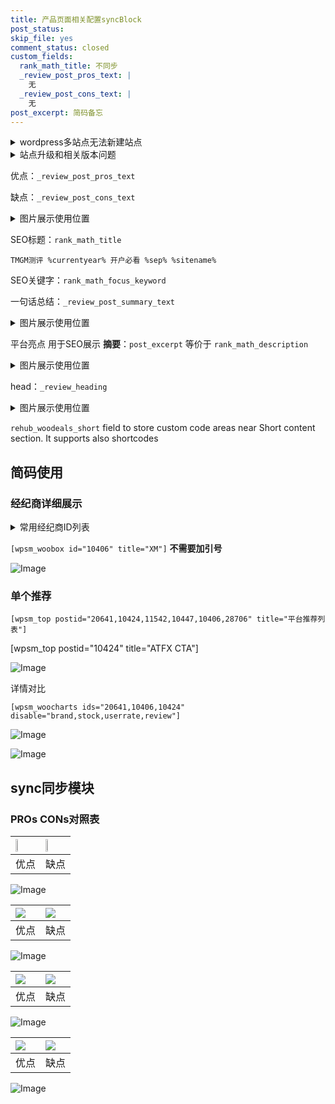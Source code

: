```yaml
---
title: 产品页面相关配置syncBlock
post_status: 
skip_file: yes
comment_status: closed
custom_fields:
  rank_math_title: 不同步
  _review_post_pros_text: |
    无
  _review_post_cons_text: |
    无
post_excerpt: 简码备忘
---
```

<details><summary>wordpress多站点无法新建站点</summary>

<li>和报错需要清理cookies一样的原因</li>
<li>wp-config.php里面<code>define( 'SUBDOMAIN_INSTALL', false );//子域名安装</code></li>
<li>新建子站点是用<code>define( 'SUBDOMAIN_INSTALL', true);//子域名安装</code> 完成以后，改成<code>false</code></li>
</details>

<details><summary>站点升级和相关版本问题</summary>

<p>wordpress：5.9.9
woocommerce：7.5.1
出现问题的地方：主题选项里面>><strong>Product layout >>compact style</strong></p>
<p>如何出现没有用过的字段 导致无法保存。先导出配置 然后进行修改，后面再次恢复即可。</p>
<p>出现部分字段无法显示时，需要返回默认布局后，对产品进行保存就好了。</p>
<p></p>
</details>

优点：`_review_post_pros_text`

缺点：`_review_post_cons_text`

<details><summary>图片展示使用位置</summary>

<img src="https://prod-files-secure.s3.us-west-2.amazonaws.com/39ed1227-6d7d-4570-be36-9ccd4a2c4241/f51d3d83-55d4-4bdf-9604-f37ec77ab556/Untitled.png?X-Amz-Algorithm=AWS4-HMAC-SHA256&X-Amz-Content-Sha256=UNSIGNED-PAYLOAD&X-Amz-Credential=ASIAZI2LB466WUD2MI2W%2F20250402%2Fus-west-2%2Fs3%2Faws4_request&X-Amz-Date=20250402T045519Z&X-Amz-Expires=3600&X-Amz-Security-Token=IQoJb3JpZ2luX2VjEGQaCXVzLXdlc3QtMiJGMEQCIADkdanfFhqB4%2FFsxS48goe%2B1qvbr%2FN%2BGKX5qwchs0zIAiBRunONZA0jh4ByhSUTg5Fz4YBnY8%2FZ656irddAerxNKSqIBAjN%2F%2F%2F%2F%2F%2F%2F%2F%2F%2F8BEAAaDDYzNzQyMzE4MzgwNSIMoWllzPWn7HgI%2FAwfKtwDs0mhVTmWE72qDtrnfhOzYApU62wUPmMuXA5WOgsxb5sCNSufnrsowqeXC7hHjSd4Igsy2g6zLMC6%2BJXy7sQneUdYknJeiP%2Fr6w2iZjIZaK7KnWhbHheiI9g5HXA7CnHp5xRNm%2FaW5g40DWEOMvxetBi56goa7xwZxA48LGra%2BcFkylc5NStuz9eCeu7r8R23eUjk1lJ17X%2F62JqF%2FF6E7uoRzYAGrgS%2FblqbYOslqsdnsaN3yKaSl9qqRiG1zYPDYZbbZtwt2QSEF7N6c2r%2Bj1ouLPYMPNYU%2Bxm4xsOsDvrcoS%2Be4BLThyZmqP%2B4HNmWUuPlsBZuwMq5a5kZ2%2F3Xsv17i%2BllDH3jqWawkC%2BZ4W9F8%2Bc5XNePaXaQuE3Wtqs8%2FfYjSTxyrYYtrbYBTdOIB6s9f9oIM3%2BgSGhhBKJkHvPPHf4pwCjTnw0vEgzT6eibVQqDVjUN9DnqeJo9Ztf%2BOzCaNWVjTz1oXmjqpVBSF%2BoFy8d50qp%2FLBJmz2Zj0Ewa3Wf8TtDY1YqVCPij12nCtitRilPPQCy9gkQ2NXVYOsNB8ivca4mwVvJt8n35RuFTFO%2FulZMYHBUZgMHEIzKwqlQwzFLod0Rg%2FGie4w364rmckUgKMRcFeMSaDXcwmu6yvwY6pgFXMJiV%2F6dbvQtbdgSE7XYWu8Oj3ocZufljqOz%2B1ZMPbiUUnEMT7GCZGP12EZ5IU8aJcMud0%2BT9SnJOszV%2BMmM6AyNSguICKUI5ou1U7uucHbgD5N0HSXTjzCe82ImSw1eRL9ZKhXr0kKTCdm%2BJku7y2R3pMHRq30umzmFxBAPDftuQZCUHoS9z3vVWOMf7iMx%2FDmQTMlgLPWZ9Wv%2FvjBjRm4aWbyvf&X-Amz-Signature=cbe60a2a4aef9ad3b99688f692e53b77e8be91b0e68d24d65b8888085907b961&X-Amz-SignedHeaders=host&x-id=GetObject" alt="Image">
</details>

SEO标题：`rank_math_title`

`TMGM测评 %currentyear% 开户必看 %sep% %sitename%`

SEO关键字：`rank_math_focus_keyword`

一句话总结：`_review_post_summary_text`

<details><summary>图片展示使用位置</summary>

<img src="https://prod-files-secure.s3.us-west-2.amazonaws.com/39ed1227-6d7d-4570-be36-9ccd4a2c4241/4b96a922-296c-4f4e-8630-d1c870cbce01/Untitled.png?X-Amz-Algorithm=AWS4-HMAC-SHA256&X-Amz-Content-Sha256=UNSIGNED-PAYLOAD&X-Amz-Credential=ASIAZI2LB466YGHVGSM2%2F20250402%2Fus-west-2%2Fs3%2Faws4_request&X-Amz-Date=20250402T045520Z&X-Amz-Expires=3600&X-Amz-Security-Token=IQoJb3JpZ2luX2VjEGQaCXVzLXdlc3QtMiJHMEUCIGTKSVFhKBa%2BKlQzdiG0S8I%2B4YmLq8lSRmkVK9B1hIuDAiEA6E%2FCnx861UH6YvIoB%2F8wOjvF%2FHielSGGwcVKugX9gC4qiAQIzf%2F%2F%2F%2F%2F%2F%2F%2F%2F%2FARAAGgw2Mzc0MjMxODM4MDUiDP6ydGrwFrWCAL%2BdAircA2wBYsIeZxLDM86KRMki3ZMRMbRsYbZoFnCqK2GGdlzYeBSO%2BB%2FG9l2BDqPitEDCdyehnzI8dMMZEQ8NZSZOJjJdiHQyiT0IiYtbwMLxMkVg6X0mf4JfoIuujRguV31xNofS6KRBgVlsZXMRSY6ZLj2mwwnQASoTfrq%2FplnUltyXxBQZShrKt8qTx6KhK7jfumSXNGksbIz2IdRW7pkh%2BsxxZwawXuxTKwY4RARoUNtYutfEblK50Nz%2F0KF32%2BvkEAsP2zsXcX5xLBU%2FPM54hS1XsK8VYkgT117MtyNUgqLuOAB%2FswmCxgZ%2BxvnSpGRUU5UaBkMWtv1ELRo0Ov33OwlVAjGbExZC4%2BR3WVsuG%2BbosBJACQiiecPomMJ1nyIXoy82sKehgAFHCSYyH8g8rfZbuFYgaOPA%2FIk3iiqgrMdcIugD1Ei0qbQ1O6kCfCHLSf3FjdoWVh6NJRetVzyyC%2FAUsEStStf4b3a7dv7fkwOghephxB6bu1qVug81x9j5qbtWW5VuEu8OUaVv9PzIYleYS0pV90VY3OTKbaV1PMBPD65O%2Byc5npN%2FlOEcigYl%2BJPY9bXOu9%2BcF4E7wbXswyfIFgyytpz16suUp%2BqBJ%2BEuGbHSWBotviFf2IYTMKLusr8GOqUBXKBZyorbeQp7ZRiLd4Jpj1mwH4E4pWdNXnEaB0MzvhpJhyxmgGgv75%2FHKbvloHZ1W5J25Q9S6XvBlLOk4RyNNEs5QmE%2BVD8BXH2wRHxXKo6FPqsAxcVVmg%2BNjOqOoWKHGdYdcswStOu4pFoWyLAmeG%2FHZ3M1kFdQUWPGyUbtm9HO2qqbzOYnck7xJmiIvM%2B3l5SBJ8Zn48E2tQ9IvPOAlLOZjz6W&X-Amz-Signature=4cc2e263d4a82564bbf11ef2a4f426d4a2a585356303812cbf57c171ea5d61cd&X-Amz-SignedHeaders=host&x-id=GetObject" alt="Image">
</details>

平台亮点 用于SEO展示 **摘要**：`post_excerpt`  等价于 `rank_math_description`

<details><summary>图片展示使用位置</summary>

<img src="https://prod-files-secure.s3.us-west-2.amazonaws.com/39ed1227-6d7d-4570-be36-9ccd4a2c4241/1ee11f63-b60a-4dfe-a7a7-d58ff23b5d88/Untitled.png?X-Amz-Algorithm=AWS4-HMAC-SHA256&X-Amz-Content-Sha256=UNSIGNED-PAYLOAD&X-Amz-Credential=ASIAZI2LB466U7BYKKDG%2F20250402%2Fus-west-2%2Fs3%2Faws4_request&X-Amz-Date=20250402T045521Z&X-Amz-Expires=3600&X-Amz-Security-Token=IQoJb3JpZ2luX2VjEGQaCXVzLXdlc3QtMiJHMEUCIQDAseV7Xudoh4xdaVR27bn6y2KEtcZ6EiSzRxfgnshrBQIgUEJnGhu3VJokgW4KvTUMmGOTw3xSeV4%2B8jqM02RE5BIqiAQIzf%2F%2F%2F%2F%2F%2F%2F%2F%2F%2FARAAGgw2Mzc0MjMxODM4MDUiDCkosUzadjq1pJ5RvCrcAwlWDsoKTQ9HsKY%2FWCyqEfCLXyfwll4kz39IiZN4ru8GbYZxcSji5X7iq4S0p0NNJH%2FrAHaE0p6DB4UctbSy3wJSDvkxlH9wjBmpIfDNhndgjedhYmYHfyheqZ7XwlTZKltT3xyiaVBLpIfT%2B1V0b%2FqmDO7dYbqpSBktLXkBzwQtMFdhZ3lmPEQceykFNXP4Qky6GB3Zwxv61GjlNF1WVYLymkHtjg%2B1c8%2B1k4WY1ir7VsTlDdIlWEHMroBJ1DNS%2FGboVv1Islj0K20F2eJIE5lAGEWWK9bi0uUbaF60YhLWDBpKslsNIYYYAG8a9mhQAb7Kqb5DCf6veMvI%2FldEJgBQ8vVYEDcNwpJ1vH5zngMiAADKH1TAmR8OfUsR%2BXQUdp1Irk%2FouqeeZqhDLfG3IB6R0fU2sdklz9nZv99nmZvy5utP720G2SmihTQnri3Eo1acwhQgeYEE%2BATeybHpIxcKzUwmifArBmMRKUAghQW1TyFBSBkp5pizJHMpBE%2Bro59tYbtWyNP8M4G%2Bbv6Y%2FTF6QZGTsxhJNpA8AylKfgBgURuVT6JdtGaQWUGXNgro4EUOsEoO9Quck4mkgCrnLigDvgHIt6SWbWkzk%2BxyCM%2FES%2F%2FX9sd9hoGmsQxpMInvsr8GOqUBic8O4H08IKmWEagj7Ue1VgimKskOazQIiM2QJrkSohGvnIpL7Zb%2BTPADLS9785FSn3s5YzUNnLqN0TytoBob2L4yhkELWph0bpJq%2B782yzuJyHOWyhq0o8FP9hC30EPSxwJj6SsN%2BJbtp%2FvVEcLno0BOIK7X3obPvHZ4xSiQm82YKkIyq2c%2Bz92RVVCWRyvNt6wv%2B%2F6SFVKPtRRIZ81V%2BoMYcIXD&X-Amz-Signature=303e8066d03ee80b8f2efac3a97b0d8ff3fa2ac73e594344183d380ba83ee360&X-Amz-SignedHeaders=host&x-id=GetObject" alt="Image">
<img src="https://prod-files-secure.s3.us-west-2.amazonaws.com/39ed1227-6d7d-4570-be36-9ccd4a2c4241/ad4118b5-78d8-4fbe-801e-3b29b5d99c01/Untitled.png?X-Amz-Algorithm=AWS4-HMAC-SHA256&X-Amz-Content-Sha256=UNSIGNED-PAYLOAD&X-Amz-Credential=ASIAZI2LB466U7BYKKDG%2F20250402%2Fus-west-2%2Fs3%2Faws4_request&X-Amz-Date=20250402T045521Z&X-Amz-Expires=3600&X-Amz-Security-Token=IQoJb3JpZ2luX2VjEGQaCXVzLXdlc3QtMiJHMEUCIQDAseV7Xudoh4xdaVR27bn6y2KEtcZ6EiSzRxfgnshrBQIgUEJnGhu3VJokgW4KvTUMmGOTw3xSeV4%2B8jqM02RE5BIqiAQIzf%2F%2F%2F%2F%2F%2F%2F%2F%2F%2FARAAGgw2Mzc0MjMxODM4MDUiDCkosUzadjq1pJ5RvCrcAwlWDsoKTQ9HsKY%2FWCyqEfCLXyfwll4kz39IiZN4ru8GbYZxcSji5X7iq4S0p0NNJH%2FrAHaE0p6DB4UctbSy3wJSDvkxlH9wjBmpIfDNhndgjedhYmYHfyheqZ7XwlTZKltT3xyiaVBLpIfT%2B1V0b%2FqmDO7dYbqpSBktLXkBzwQtMFdhZ3lmPEQceykFNXP4Qky6GB3Zwxv61GjlNF1WVYLymkHtjg%2B1c8%2B1k4WY1ir7VsTlDdIlWEHMroBJ1DNS%2FGboVv1Islj0K20F2eJIE5lAGEWWK9bi0uUbaF60YhLWDBpKslsNIYYYAG8a9mhQAb7Kqb5DCf6veMvI%2FldEJgBQ8vVYEDcNwpJ1vH5zngMiAADKH1TAmR8OfUsR%2BXQUdp1Irk%2FouqeeZqhDLfG3IB6R0fU2sdklz9nZv99nmZvy5utP720G2SmihTQnri3Eo1acwhQgeYEE%2BATeybHpIxcKzUwmifArBmMRKUAghQW1TyFBSBkp5pizJHMpBE%2Bro59tYbtWyNP8M4G%2Bbv6Y%2FTF6QZGTsxhJNpA8AylKfgBgURuVT6JdtGaQWUGXNgro4EUOsEoO9Quck4mkgCrnLigDvgHIt6SWbWkzk%2BxyCM%2FES%2F%2FX9sd9hoGmsQxpMInvsr8GOqUBic8O4H08IKmWEagj7Ue1VgimKskOazQIiM2QJrkSohGvnIpL7Zb%2BTPADLS9785FSn3s5YzUNnLqN0TytoBob2L4yhkELWph0bpJq%2B782yzuJyHOWyhq0o8FP9hC30EPSxwJj6SsN%2BJbtp%2FvVEcLno0BOIK7X3obPvHZ4xSiQm82YKkIyq2c%2Bz92RVVCWRyvNt6wv%2B%2F6SFVKPtRRIZ81V%2BoMYcIXD&X-Amz-Signature=343093b9f4d2c8a9e60e71d975915d2982868a6d97f349aca20eb0b88936b96d&X-Amz-SignedHeaders=host&x-id=GetObject" alt="Image">
<img src="https://prod-files-secure.s3.us-west-2.amazonaws.com/39ed1227-6d7d-4570-be36-9ccd4a2c4241/a38cf7c9-a79c-4b64-9e94-13589fe0758b/Untitled.png?X-Amz-Algorithm=AWS4-HMAC-SHA256&X-Amz-Content-Sha256=UNSIGNED-PAYLOAD&X-Amz-Credential=ASIAZI2LB466U7BYKKDG%2F20250402%2Fus-west-2%2Fs3%2Faws4_request&X-Amz-Date=20250402T045521Z&X-Amz-Expires=3600&X-Amz-Security-Token=IQoJb3JpZ2luX2VjEGQaCXVzLXdlc3QtMiJHMEUCIQDAseV7Xudoh4xdaVR27bn6y2KEtcZ6EiSzRxfgnshrBQIgUEJnGhu3VJokgW4KvTUMmGOTw3xSeV4%2B8jqM02RE5BIqiAQIzf%2F%2F%2F%2F%2F%2F%2F%2F%2F%2FARAAGgw2Mzc0MjMxODM4MDUiDCkosUzadjq1pJ5RvCrcAwlWDsoKTQ9HsKY%2FWCyqEfCLXyfwll4kz39IiZN4ru8GbYZxcSji5X7iq4S0p0NNJH%2FrAHaE0p6DB4UctbSy3wJSDvkxlH9wjBmpIfDNhndgjedhYmYHfyheqZ7XwlTZKltT3xyiaVBLpIfT%2B1V0b%2FqmDO7dYbqpSBktLXkBzwQtMFdhZ3lmPEQceykFNXP4Qky6GB3Zwxv61GjlNF1WVYLymkHtjg%2B1c8%2B1k4WY1ir7VsTlDdIlWEHMroBJ1DNS%2FGboVv1Islj0K20F2eJIE5lAGEWWK9bi0uUbaF60YhLWDBpKslsNIYYYAG8a9mhQAb7Kqb5DCf6veMvI%2FldEJgBQ8vVYEDcNwpJ1vH5zngMiAADKH1TAmR8OfUsR%2BXQUdp1Irk%2FouqeeZqhDLfG3IB6R0fU2sdklz9nZv99nmZvy5utP720G2SmihTQnri3Eo1acwhQgeYEE%2BATeybHpIxcKzUwmifArBmMRKUAghQW1TyFBSBkp5pizJHMpBE%2Bro59tYbtWyNP8M4G%2Bbv6Y%2FTF6QZGTsxhJNpA8AylKfgBgURuVT6JdtGaQWUGXNgro4EUOsEoO9Quck4mkgCrnLigDvgHIt6SWbWkzk%2BxyCM%2FES%2F%2FX9sd9hoGmsQxpMInvsr8GOqUBic8O4H08IKmWEagj7Ue1VgimKskOazQIiM2QJrkSohGvnIpL7Zb%2BTPADLS9785FSn3s5YzUNnLqN0TytoBob2L4yhkELWph0bpJq%2B782yzuJyHOWyhq0o8FP9hC30EPSxwJj6SsN%2BJbtp%2FvVEcLno0BOIK7X3obPvHZ4xSiQm82YKkIyq2c%2Bz92RVVCWRyvNt6wv%2B%2F6SFVKPtRRIZ81V%2BoMYcIXD&X-Amz-Signature=ffbebe28457a56adc5f9161b7f166331ef8614a98c75a3a9d2302295c15d3dbd&X-Amz-SignedHeaders=host&x-id=GetObject" alt="Image">
<img src="https://prod-files-secure.s3.us-west-2.amazonaws.com/39ed1227-6d7d-4570-be36-9ccd4a2c4241/7da6fc1e-d2ac-42ae-8c75-cb5749aa18f6/Untitled.png?X-Amz-Algorithm=AWS4-HMAC-SHA256&X-Amz-Content-Sha256=UNSIGNED-PAYLOAD&X-Amz-Credential=ASIAZI2LB466U7BYKKDG%2F20250402%2Fus-west-2%2Fs3%2Faws4_request&X-Amz-Date=20250402T045521Z&X-Amz-Expires=3600&X-Amz-Security-Token=IQoJb3JpZ2luX2VjEGQaCXVzLXdlc3QtMiJHMEUCIQDAseV7Xudoh4xdaVR27bn6y2KEtcZ6EiSzRxfgnshrBQIgUEJnGhu3VJokgW4KvTUMmGOTw3xSeV4%2B8jqM02RE5BIqiAQIzf%2F%2F%2F%2F%2F%2F%2F%2F%2F%2FARAAGgw2Mzc0MjMxODM4MDUiDCkosUzadjq1pJ5RvCrcAwlWDsoKTQ9HsKY%2FWCyqEfCLXyfwll4kz39IiZN4ru8GbYZxcSji5X7iq4S0p0NNJH%2FrAHaE0p6DB4UctbSy3wJSDvkxlH9wjBmpIfDNhndgjedhYmYHfyheqZ7XwlTZKltT3xyiaVBLpIfT%2B1V0b%2FqmDO7dYbqpSBktLXkBzwQtMFdhZ3lmPEQceykFNXP4Qky6GB3Zwxv61GjlNF1WVYLymkHtjg%2B1c8%2B1k4WY1ir7VsTlDdIlWEHMroBJ1DNS%2FGboVv1Islj0K20F2eJIE5lAGEWWK9bi0uUbaF60YhLWDBpKslsNIYYYAG8a9mhQAb7Kqb5DCf6veMvI%2FldEJgBQ8vVYEDcNwpJ1vH5zngMiAADKH1TAmR8OfUsR%2BXQUdp1Irk%2FouqeeZqhDLfG3IB6R0fU2sdklz9nZv99nmZvy5utP720G2SmihTQnri3Eo1acwhQgeYEE%2BATeybHpIxcKzUwmifArBmMRKUAghQW1TyFBSBkp5pizJHMpBE%2Bro59tYbtWyNP8M4G%2Bbv6Y%2FTF6QZGTsxhJNpA8AylKfgBgURuVT6JdtGaQWUGXNgro4EUOsEoO9Quck4mkgCrnLigDvgHIt6SWbWkzk%2BxyCM%2FES%2F%2FX9sd9hoGmsQxpMInvsr8GOqUBic8O4H08IKmWEagj7Ue1VgimKskOazQIiM2QJrkSohGvnIpL7Zb%2BTPADLS9785FSn3s5YzUNnLqN0TytoBob2L4yhkELWph0bpJq%2B782yzuJyHOWyhq0o8FP9hC30EPSxwJj6SsN%2BJbtp%2FvVEcLno0BOIK7X3obPvHZ4xSiQm82YKkIyq2c%2Bz92RVVCWRyvNt6wv%2B%2F6SFVKPtRRIZ81V%2BoMYcIXD&X-Amz-Signature=b541a74cad03b31198e4777a08afb372adc22f01915f03521f8f146e89ab745e&X-Amz-SignedHeaders=host&x-id=GetObject" alt="Image">
<img src="https://prod-files-secure.s3.us-west-2.amazonaws.com/39ed1227-6d7d-4570-be36-9ccd4a2c4241/7e97f40a-eaee-47f5-b2f9-475f96808fa7/Untitled.png?X-Amz-Algorithm=AWS4-HMAC-SHA256&X-Amz-Content-Sha256=UNSIGNED-PAYLOAD&X-Amz-Credential=ASIAZI2LB466U7BYKKDG%2F20250402%2Fus-west-2%2Fs3%2Faws4_request&X-Amz-Date=20250402T045521Z&X-Amz-Expires=3600&X-Amz-Security-Token=IQoJb3JpZ2luX2VjEGQaCXVzLXdlc3QtMiJHMEUCIQDAseV7Xudoh4xdaVR27bn6y2KEtcZ6EiSzRxfgnshrBQIgUEJnGhu3VJokgW4KvTUMmGOTw3xSeV4%2B8jqM02RE5BIqiAQIzf%2F%2F%2F%2F%2F%2F%2F%2F%2F%2FARAAGgw2Mzc0MjMxODM4MDUiDCkosUzadjq1pJ5RvCrcAwlWDsoKTQ9HsKY%2FWCyqEfCLXyfwll4kz39IiZN4ru8GbYZxcSji5X7iq4S0p0NNJH%2FrAHaE0p6DB4UctbSy3wJSDvkxlH9wjBmpIfDNhndgjedhYmYHfyheqZ7XwlTZKltT3xyiaVBLpIfT%2B1V0b%2FqmDO7dYbqpSBktLXkBzwQtMFdhZ3lmPEQceykFNXP4Qky6GB3Zwxv61GjlNF1WVYLymkHtjg%2B1c8%2B1k4WY1ir7VsTlDdIlWEHMroBJ1DNS%2FGboVv1Islj0K20F2eJIE5lAGEWWK9bi0uUbaF60YhLWDBpKslsNIYYYAG8a9mhQAb7Kqb5DCf6veMvI%2FldEJgBQ8vVYEDcNwpJ1vH5zngMiAADKH1TAmR8OfUsR%2BXQUdp1Irk%2FouqeeZqhDLfG3IB6R0fU2sdklz9nZv99nmZvy5utP720G2SmihTQnri3Eo1acwhQgeYEE%2BATeybHpIxcKzUwmifArBmMRKUAghQW1TyFBSBkp5pizJHMpBE%2Bro59tYbtWyNP8M4G%2Bbv6Y%2FTF6QZGTsxhJNpA8AylKfgBgURuVT6JdtGaQWUGXNgro4EUOsEoO9Quck4mkgCrnLigDvgHIt6SWbWkzk%2BxyCM%2FES%2F%2FX9sd9hoGmsQxpMInvsr8GOqUBic8O4H08IKmWEagj7Ue1VgimKskOazQIiM2QJrkSohGvnIpL7Zb%2BTPADLS9785FSn3s5YzUNnLqN0TytoBob2L4yhkELWph0bpJq%2B782yzuJyHOWyhq0o8FP9hC30EPSxwJj6SsN%2BJbtp%2FvVEcLno0BOIK7X3obPvHZ4xSiQm82YKkIyq2c%2Bz92RVVCWRyvNt6wv%2B%2F6SFVKPtRRIZ81V%2BoMYcIXD&X-Amz-Signature=bfff509fea0793d49872ca2e89e736c0e6bdef1a4dbf0e2a71b35400c7ee6859&X-Amz-SignedHeaders=host&x-id=GetObject" alt="Image">
</details>

head：`_review_heading`

<details><summary>图片展示使用位置</summary>

<img src="https://prod-files-secure.s3.us-west-2.amazonaws.com/39ed1227-6d7d-4570-be36-9ccd4a2c4241/3a4650ad-9887-415c-889a-edd51fa54f27/Untitled.png?X-Amz-Algorithm=AWS4-HMAC-SHA256&X-Amz-Content-Sha256=UNSIGNED-PAYLOAD&X-Amz-Credential=ASIAZI2LB466432S4ZHA%2F20250402%2Fus-west-2%2Fs3%2Faws4_request&X-Amz-Date=20250402T045521Z&X-Amz-Expires=3600&X-Amz-Security-Token=IQoJb3JpZ2luX2VjEGQaCXVzLXdlc3QtMiJIMEYCIQDsXpuAL8anUjgaARkW%2FtBdnVNhHlpH6N7%2F9dzZCkwOOwIhAJDZTZcLeLyKtdUZkWqEiQB%2Bd8pNBWD%2Fv98Wqj4Q5B1kKogECM3%2F%2F%2F%2F%2F%2F%2F%2F%2F%2FwEQABoMNjM3NDIzMTgzODA1Igz2u7R1USVCOWT1NP0q3ANFHevswHUle8nHOcFum90a2i8kXlQGbm%2BPJaCwSBJ2BvfHuP8cVd8kXH%2BnLbGiERZfjPp3LYCoQu%2F0OYhqgzmynB%2Fwzvgdzsl85ULqZnsQZeOTuzkfpx9esV%2BR6cgPhdUxpJarJgI5VeONpCZI5F4%2F4cEIoswzM3sApsRUwNh2NiBNgLrmeYTl259N7CuMW54JAyqEnylsDO%2FTRd0GYkQu%2B42r2niFsJ88uYmvwj9IcPLw8YtzOD%2FcDkgSMxOThp9qO%2FCaDe5enfTV%2FIwK0CLEsTsl9dZKegqXX0WzdWydaV%2Bsy26KuWKMvKi944%2FL1Yp1KuOGStJtcEJKAC86rTdARWJ1krAjnac3cTmU8xva7yqwSblA1yvSu0%2BjJGK8a%2BP8Ji7QgODKKdrjbpSOk0Vrt7EP54Z8fU%2FQTmTHWo6c4ZpkQkyAcObc4q6pvBtEa7eXDWjfPnEDZ%2B2%2B07WKiwjYY%2FHEN%2FTRzm10xM7jPFqc7WAuSiOXZkXbSNs3rNSTrXf7bxF2bKz0c%2FrT1XTmFUefeME33WIXXDPYzNjnSaHDFhI4VXvtbDS2pzbYNFsTM7WIhy4SJ905zi4jJ6vMeIOECiaBW9zttUsOreGhMYyCGxzG7hKLefqYdwIdkjCa77K%2FBjqkARMzx6id80fEj9QfBlUeW3XlkNkeVWLdQJ%2B7BE3T14X2u6TqqI5vxgySckFfwL2VLFvoYt4OG2kIHQfHo8D86PePnuSK%2FqfY06QzuFURRdVXxccjD0D6j0AdtWBJedPq6D8CVOZ%2BdzselGARZoRCrdzXqHVmhEDuaJz3OzDnOu9WNdPvcVLQfnQo0bj2DI9daMl748ytVqBFjg7UF5Y8rfJhjfUg&X-Amz-Signature=7dd52323f8ef65b8ad2115c28ed9e8cb61a7d1cf3ea8afd1eb0a32aa25c7ff41&X-Amz-SignedHeaders=host&x-id=GetObject" alt="Image">
</details>

`rehub_woodeals_short`	field to store custom code areas near Short content section. It supports also shortcodes



## 简码使用

### 经纪商详细展示

<details><summary>常用经纪商ID列表</summary>

<pre><code class="php">嘉盛 ===> 20641  [wpsm_woobox id="20641" title="嘉盛"]
易信easymarkets ===> 11542  [wpsm_woobox id="11542" title="易信easymarkets"]
ATFX外汇 ===> 10424  [wpsm_woobox id="10424" title="ATFX"]
XM ===> 10406  [wpsm_woobox id="10406" title="XM"]
TMGM ===> 29622  [wpsm_woobox id="29622" title="TMGM"]
HYCM ===> 10447  [wpsm_woobox id="10447" title="HYCM"]
fpmarkets澳福外汇 ===> 20639  [wpsm_woobox id="20639" title="fpmarkets澳福外汇"]</code></pre>
</details>

`[wpsm_woobox id="10406" title="XM"]` **不需要加引号**

![Image](https://prod-files-secure.s3.us-west-2.amazonaws.com/39ed1227-6d7d-4570-be36-9ccd4a2c4241/4f898f9d-0fa7-4e43-acd3-ac6bc7be575a/Untitled.png?X-Amz-Algorithm=AWS4-HMAC-SHA256&X-Amz-Content-Sha256=UNSIGNED-PAYLOAD&X-Amz-Credential=ASIAZI2LB466SHDGQMOZ%2F20250402%2Fus-west-2%2Fs3%2Faws4_request&X-Amz-Date=20250402T045518Z&X-Amz-Expires=3600&X-Amz-Security-Token=IQoJb3JpZ2luX2VjEGQaCXVzLXdlc3QtMiJHMEUCIQDANJThNcePgZ5JxkcL59t%2B6boBYeu5rpP7JqB3RmfJTwIgDo36DlKGeeR%2FH2dhvH6Eu7lyAqU02zfD9Q0bejRBKh8qiAQIzf%2F%2F%2F%2F%2F%2F%2F%2F%2F%2FARAAGgw2Mzc0MjMxODM4MDUiDOnDAxfSl%2B%2FuIwlrsCrcA4Q85nx%2BN%2F0528TG0zmVhKzCO1GITLIAugW%2F38b9w9IRkQ94AGqBAoDDeNJospI1kO2EJ6hLF%2FRjlbls2ls2tjTntNWidoAJ8lwHncP6VJOW%2BoLTLwEFZqF4aPGYWFUxgZ7Hdtvx2FDxoQ5EaPtWhg0JV5aRdM7R8NapZCbXa9NxKee1W%2FL6G39cDJ5iqGPNy64aV99jIyNdgLnTmDQCEX98UTybboF%2FUpfZ0M0fGwBnsR30mb1rlea8bpX0gVbthQ3NhBWrH3x00yzdWc5P3evvzISRv87bMuR3%2FPABlILsDsElNWS%2Fz8jvYeI0JeUakF99LwFDogwRl8do%2BrVeqa2jlSYjEqDQ7%2Fya%2BZ%2BheFBNX6zyzsPcaxjaYUDTr4%2FLiMEnf4%2BxXhf5RJiBum%2FO4to62q6A%2BCISMsi9jyeQDCavwR6dsWLZ7GUipcyVVoQPQZncauKD9z9EXZTH4ely0Q6s16nm%2FGt86yOkZ9qVRRcK5fTqpgwhT90bxClNOhryvp4BujYleqA4KfXoxiiaKqYy3kOlAmhAgJqmWkw7yi6D3REehJwo5Ihq0UY9TrHgZcfrxJZbNJevzVoN57CkZE%2FQWWDi5d47lkESOMPfiA%2BC4eFjKRPRjkhDaN6AMIjvsr8GOqUBLVRN%2BlCOdOfZ7mVC72u9%2BtSSCliAVJCS3bMp%2Ft7ojE3Pw95JySL%2B9TF9j6peorhTcDFGVrsPfYjwbeZ68KBMKcmySaP7s00gYYHeLxaFr1Zba47lomkR4%2F1qtWS%2BjHdh8CJDfWPMuu2fe%2Fpub0hL47WpiVdw1ZMYa8V4E6p8OeJVh%2BtWqpJ6yj%2BU64sfiG4Sj4uT8kaEltlpyrfD6%2BKf9hlR8PYX&X-Amz-Signature=7071c9db98be481126817d220672f51ee7f779389663f47bacf59d05536a5d58&X-Amz-SignedHeaders=host&x-id=GetObject)

### 单个推荐
`[wpsm_top postid="20641,10424,11542,10447,10406,28706" title="平台推荐列表"]`

[wpsm_top postid="10424" title="ATFX CTA"]

![Image](https://prod-files-secure.s3.us-west-2.amazonaws.com/39ed1227-6d7d-4570-be36-9ccd4a2c4241/5ac620dc-51a8-48b6-b55d-91f47299193c/Untitled.png?X-Amz-Algorithm=AWS4-HMAC-SHA256&X-Amz-Content-Sha256=UNSIGNED-PAYLOAD&X-Amz-Credential=ASIAZI2LB466SHDGQMOZ%2F20250402%2Fus-west-2%2Fs3%2Faws4_request&X-Amz-Date=20250402T045518Z&X-Amz-Expires=3600&X-Amz-Security-Token=IQoJb3JpZ2luX2VjEGQaCXVzLXdlc3QtMiJHMEUCIQDANJThNcePgZ5JxkcL59t%2B6boBYeu5rpP7JqB3RmfJTwIgDo36DlKGeeR%2FH2dhvH6Eu7lyAqU02zfD9Q0bejRBKh8qiAQIzf%2F%2F%2F%2F%2F%2F%2F%2F%2F%2FARAAGgw2Mzc0MjMxODM4MDUiDOnDAxfSl%2B%2FuIwlrsCrcA4Q85nx%2BN%2F0528TG0zmVhKzCO1GITLIAugW%2F38b9w9IRkQ94AGqBAoDDeNJospI1kO2EJ6hLF%2FRjlbls2ls2tjTntNWidoAJ8lwHncP6VJOW%2BoLTLwEFZqF4aPGYWFUxgZ7Hdtvx2FDxoQ5EaPtWhg0JV5aRdM7R8NapZCbXa9NxKee1W%2FL6G39cDJ5iqGPNy64aV99jIyNdgLnTmDQCEX98UTybboF%2FUpfZ0M0fGwBnsR30mb1rlea8bpX0gVbthQ3NhBWrH3x00yzdWc5P3evvzISRv87bMuR3%2FPABlILsDsElNWS%2Fz8jvYeI0JeUakF99LwFDogwRl8do%2BrVeqa2jlSYjEqDQ7%2Fya%2BZ%2BheFBNX6zyzsPcaxjaYUDTr4%2FLiMEnf4%2BxXhf5RJiBum%2FO4to62q6A%2BCISMsi9jyeQDCavwR6dsWLZ7GUipcyVVoQPQZncauKD9z9EXZTH4ely0Q6s16nm%2FGt86yOkZ9qVRRcK5fTqpgwhT90bxClNOhryvp4BujYleqA4KfXoxiiaKqYy3kOlAmhAgJqmWkw7yi6D3REehJwo5Ihq0UY9TrHgZcfrxJZbNJevzVoN57CkZE%2FQWWDi5d47lkESOMPfiA%2BC4eFjKRPRjkhDaN6AMIjvsr8GOqUBLVRN%2BlCOdOfZ7mVC72u9%2BtSSCliAVJCS3bMp%2Ft7ojE3Pw95JySL%2B9TF9j6peorhTcDFGVrsPfYjwbeZ68KBMKcmySaP7s00gYYHeLxaFr1Zba47lomkR4%2F1qtWS%2BjHdh8CJDfWPMuu2fe%2Fpub0hL47WpiVdw1ZMYa8V4E6p8OeJVh%2BtWqpJ6yj%2BU64sfiG4Sj4uT8kaEltlpyrfD6%2BKf9hlR8PYX&X-Amz-Signature=633881ac1cb944db00d01e96898b458bfaa236d29ad25e67fdfbd5607bb3f3cc&X-Amz-SignedHeaders=host&x-id=GetObject)

详情对比

`[wpsm_woocharts ids="20641,10406,10424" disable="brand,stock,userrate,review"]`

![Image](https://prod-files-secure.s3.us-west-2.amazonaws.com/39ed1227-6d7d-4570-be36-9ccd4a2c4241/bf3ba45f-b9f3-4295-8aef-b4a495fd25f4/Untitled.png?X-Amz-Algorithm=AWS4-HMAC-SHA256&X-Amz-Content-Sha256=UNSIGNED-PAYLOAD&X-Amz-Credential=ASIAZI2LB466SHDGQMOZ%2F20250402%2Fus-west-2%2Fs3%2Faws4_request&X-Amz-Date=20250402T045518Z&X-Amz-Expires=3600&X-Amz-Security-Token=IQoJb3JpZ2luX2VjEGQaCXVzLXdlc3QtMiJHMEUCIQDANJThNcePgZ5JxkcL59t%2B6boBYeu5rpP7JqB3RmfJTwIgDo36DlKGeeR%2FH2dhvH6Eu7lyAqU02zfD9Q0bejRBKh8qiAQIzf%2F%2F%2F%2F%2F%2F%2F%2F%2F%2FARAAGgw2Mzc0MjMxODM4MDUiDOnDAxfSl%2B%2FuIwlrsCrcA4Q85nx%2BN%2F0528TG0zmVhKzCO1GITLIAugW%2F38b9w9IRkQ94AGqBAoDDeNJospI1kO2EJ6hLF%2FRjlbls2ls2tjTntNWidoAJ8lwHncP6VJOW%2BoLTLwEFZqF4aPGYWFUxgZ7Hdtvx2FDxoQ5EaPtWhg0JV5aRdM7R8NapZCbXa9NxKee1W%2FL6G39cDJ5iqGPNy64aV99jIyNdgLnTmDQCEX98UTybboF%2FUpfZ0M0fGwBnsR30mb1rlea8bpX0gVbthQ3NhBWrH3x00yzdWc5P3evvzISRv87bMuR3%2FPABlILsDsElNWS%2Fz8jvYeI0JeUakF99LwFDogwRl8do%2BrVeqa2jlSYjEqDQ7%2Fya%2BZ%2BheFBNX6zyzsPcaxjaYUDTr4%2FLiMEnf4%2BxXhf5RJiBum%2FO4to62q6A%2BCISMsi9jyeQDCavwR6dsWLZ7GUipcyVVoQPQZncauKD9z9EXZTH4ely0Q6s16nm%2FGt86yOkZ9qVRRcK5fTqpgwhT90bxClNOhryvp4BujYleqA4KfXoxiiaKqYy3kOlAmhAgJqmWkw7yi6D3REehJwo5Ihq0UY9TrHgZcfrxJZbNJevzVoN57CkZE%2FQWWDi5d47lkESOMPfiA%2BC4eFjKRPRjkhDaN6AMIjvsr8GOqUBLVRN%2BlCOdOfZ7mVC72u9%2BtSSCliAVJCS3bMp%2Ft7ojE3Pw95JySL%2B9TF9j6peorhTcDFGVrsPfYjwbeZ68KBMKcmySaP7s00gYYHeLxaFr1Zba47lomkR4%2F1qtWS%2BjHdh8CJDfWPMuu2fe%2Fpub0hL47WpiVdw1ZMYa8V4E6p8OeJVh%2BtWqpJ6yj%2BU64sfiG4Sj4uT8kaEltlpyrfD6%2BKf9hlR8PYX&X-Amz-Signature=40305cacaceec40f56fb75ab387679eb3195df26b7690fa5b4987abd5795908e&X-Amz-SignedHeaders=host&x-id=GetObject)

![Image](https://prod-files-secure.s3.us-west-2.amazonaws.com/39ed1227-6d7d-4570-be36-9ccd4a2c4241/30bc56ef-f383-4b48-9768-2ebc9e436ec0/Untitled.png?X-Amz-Algorithm=AWS4-HMAC-SHA256&X-Amz-Content-Sha256=UNSIGNED-PAYLOAD&X-Amz-Credential=ASIAZI2LB466SHDGQMOZ%2F20250402%2Fus-west-2%2Fs3%2Faws4_request&X-Amz-Date=20250402T045518Z&X-Amz-Expires=3600&X-Amz-Security-Token=IQoJb3JpZ2luX2VjEGQaCXVzLXdlc3QtMiJHMEUCIQDANJThNcePgZ5JxkcL59t%2B6boBYeu5rpP7JqB3RmfJTwIgDo36DlKGeeR%2FH2dhvH6Eu7lyAqU02zfD9Q0bejRBKh8qiAQIzf%2F%2F%2F%2F%2F%2F%2F%2F%2F%2FARAAGgw2Mzc0MjMxODM4MDUiDOnDAxfSl%2B%2FuIwlrsCrcA4Q85nx%2BN%2F0528TG0zmVhKzCO1GITLIAugW%2F38b9w9IRkQ94AGqBAoDDeNJospI1kO2EJ6hLF%2FRjlbls2ls2tjTntNWidoAJ8lwHncP6VJOW%2BoLTLwEFZqF4aPGYWFUxgZ7Hdtvx2FDxoQ5EaPtWhg0JV5aRdM7R8NapZCbXa9NxKee1W%2FL6G39cDJ5iqGPNy64aV99jIyNdgLnTmDQCEX98UTybboF%2FUpfZ0M0fGwBnsR30mb1rlea8bpX0gVbthQ3NhBWrH3x00yzdWc5P3evvzISRv87bMuR3%2FPABlILsDsElNWS%2Fz8jvYeI0JeUakF99LwFDogwRl8do%2BrVeqa2jlSYjEqDQ7%2Fya%2BZ%2BheFBNX6zyzsPcaxjaYUDTr4%2FLiMEnf4%2BxXhf5RJiBum%2FO4to62q6A%2BCISMsi9jyeQDCavwR6dsWLZ7GUipcyVVoQPQZncauKD9z9EXZTH4ely0Q6s16nm%2FGt86yOkZ9qVRRcK5fTqpgwhT90bxClNOhryvp4BujYleqA4KfXoxiiaKqYy3kOlAmhAgJqmWkw7yi6D3REehJwo5Ihq0UY9TrHgZcfrxJZbNJevzVoN57CkZE%2FQWWDi5d47lkESOMPfiA%2BC4eFjKRPRjkhDaN6AMIjvsr8GOqUBLVRN%2BlCOdOfZ7mVC72u9%2BtSSCliAVJCS3bMp%2Ft7ojE3Pw95JySL%2B9TF9j6peorhTcDFGVrsPfYjwbeZ68KBMKcmySaP7s00gYYHeLxaFr1Zba47lomkR4%2F1qtWS%2BjHdh8CJDfWPMuu2fe%2Fpub0hL47WpiVdw1ZMYa8V4E6p8OeJVh%2BtWqpJ6yj%2BU64sfiG4Sj4uT8kaEltlpyrfD6%2BKf9hlR8PYX&X-Amz-Signature=abf48ed0ab4f515ecda04a103e2d6036fea3867cabbcf187dd9cb593fd0c3dcb&X-Amz-SignedHeaders=host&x-id=GetObject)

## sync同步模块

### PROs CONs对照表

| <img src="https://cdn.ifttt.fun/gh/jarlin8/OSS@main/icons/customize/pros.svg" height="auto" width="37.3%"> | <img src="https://cdn.ifttt.fun/gh/jarlin8/OSS@main/icons/customize/cons.svg" height="auto" width="28.8%"> |
| :--- | :--- |
| 优点 | 缺点 |

![Image](https://prod-files-secure.s3.us-west-2.amazonaws.com/39ed1227-6d7d-4570-be36-9ccd4a2c4241/8742b755-dfb5-4004-9a5f-d6e561664bd8/Untitled.png?X-Amz-Algorithm=AWS4-HMAC-SHA256&X-Amz-Content-Sha256=UNSIGNED-PAYLOAD&X-Amz-Credential=ASIAZI2LB466SHDGQMOZ%2F20250402%2Fus-west-2%2Fs3%2Faws4_request&X-Amz-Date=20250402T045518Z&X-Amz-Expires=3600&X-Amz-Security-Token=IQoJb3JpZ2luX2VjEGQaCXVzLXdlc3QtMiJHMEUCIQDANJThNcePgZ5JxkcL59t%2B6boBYeu5rpP7JqB3RmfJTwIgDo36DlKGeeR%2FH2dhvH6Eu7lyAqU02zfD9Q0bejRBKh8qiAQIzf%2F%2F%2F%2F%2F%2F%2F%2F%2F%2FARAAGgw2Mzc0MjMxODM4MDUiDOnDAxfSl%2B%2FuIwlrsCrcA4Q85nx%2BN%2F0528TG0zmVhKzCO1GITLIAugW%2F38b9w9IRkQ94AGqBAoDDeNJospI1kO2EJ6hLF%2FRjlbls2ls2tjTntNWidoAJ8lwHncP6VJOW%2BoLTLwEFZqF4aPGYWFUxgZ7Hdtvx2FDxoQ5EaPtWhg0JV5aRdM7R8NapZCbXa9NxKee1W%2FL6G39cDJ5iqGPNy64aV99jIyNdgLnTmDQCEX98UTybboF%2FUpfZ0M0fGwBnsR30mb1rlea8bpX0gVbthQ3NhBWrH3x00yzdWc5P3evvzISRv87bMuR3%2FPABlILsDsElNWS%2Fz8jvYeI0JeUakF99LwFDogwRl8do%2BrVeqa2jlSYjEqDQ7%2Fya%2BZ%2BheFBNX6zyzsPcaxjaYUDTr4%2FLiMEnf4%2BxXhf5RJiBum%2FO4to62q6A%2BCISMsi9jyeQDCavwR6dsWLZ7GUipcyVVoQPQZncauKD9z9EXZTH4ely0Q6s16nm%2FGt86yOkZ9qVRRcK5fTqpgwhT90bxClNOhryvp4BujYleqA4KfXoxiiaKqYy3kOlAmhAgJqmWkw7yi6D3REehJwo5Ihq0UY9TrHgZcfrxJZbNJevzVoN57CkZE%2FQWWDi5d47lkESOMPfiA%2BC4eFjKRPRjkhDaN6AMIjvsr8GOqUBLVRN%2BlCOdOfZ7mVC72u9%2BtSSCliAVJCS3bMp%2Ft7ojE3Pw95JySL%2B9TF9j6peorhTcDFGVrsPfYjwbeZ68KBMKcmySaP7s00gYYHeLxaFr1Zba47lomkR4%2F1qtWS%2BjHdh8CJDfWPMuu2fe%2Fpub0hL47WpiVdw1ZMYa8V4E6p8OeJVh%2BtWqpJ6yj%2BU64sfiG4Sj4uT8kaEltlpyrfD6%2BKf9hlR8PYX&X-Amz-Signature=56b61b735968a782a93b60c0f98f0841902214d9e63a2ae8a59aecb84b05ffcb&X-Amz-SignedHeaders=host&x-id=GetObject)

| <img src="https://cdn.ifttt.fun/gh/jarlin8/OSS@main/icons/customize/pros1.svg" height="auto"> | <img src="https://cdn.ifttt.fun/gh/jarlin8/OSS@main/icons/customize/cons1.svg" height="auto"> |
| :--- | :--- |
| 优点 | 缺点 |

![Image](https://prod-files-secure.s3.us-west-2.amazonaws.com/39ed1227-6d7d-4570-be36-9ccd4a2c4241/806358f8-c9c4-4e17-bb35-c6c76a5397a5/Untitled.png?X-Amz-Algorithm=AWS4-HMAC-SHA256&X-Amz-Content-Sha256=UNSIGNED-PAYLOAD&X-Amz-Credential=ASIAZI2LB466SHDGQMOZ%2F20250402%2Fus-west-2%2Fs3%2Faws4_request&X-Amz-Date=20250402T045518Z&X-Amz-Expires=3600&X-Amz-Security-Token=IQoJb3JpZ2luX2VjEGQaCXVzLXdlc3QtMiJHMEUCIQDANJThNcePgZ5JxkcL59t%2B6boBYeu5rpP7JqB3RmfJTwIgDo36DlKGeeR%2FH2dhvH6Eu7lyAqU02zfD9Q0bejRBKh8qiAQIzf%2F%2F%2F%2F%2F%2F%2F%2F%2F%2FARAAGgw2Mzc0MjMxODM4MDUiDOnDAxfSl%2B%2FuIwlrsCrcA4Q85nx%2BN%2F0528TG0zmVhKzCO1GITLIAugW%2F38b9w9IRkQ94AGqBAoDDeNJospI1kO2EJ6hLF%2FRjlbls2ls2tjTntNWidoAJ8lwHncP6VJOW%2BoLTLwEFZqF4aPGYWFUxgZ7Hdtvx2FDxoQ5EaPtWhg0JV5aRdM7R8NapZCbXa9NxKee1W%2FL6G39cDJ5iqGPNy64aV99jIyNdgLnTmDQCEX98UTybboF%2FUpfZ0M0fGwBnsR30mb1rlea8bpX0gVbthQ3NhBWrH3x00yzdWc5P3evvzISRv87bMuR3%2FPABlILsDsElNWS%2Fz8jvYeI0JeUakF99LwFDogwRl8do%2BrVeqa2jlSYjEqDQ7%2Fya%2BZ%2BheFBNX6zyzsPcaxjaYUDTr4%2FLiMEnf4%2BxXhf5RJiBum%2FO4to62q6A%2BCISMsi9jyeQDCavwR6dsWLZ7GUipcyVVoQPQZncauKD9z9EXZTH4ely0Q6s16nm%2FGt86yOkZ9qVRRcK5fTqpgwhT90bxClNOhryvp4BujYleqA4KfXoxiiaKqYy3kOlAmhAgJqmWkw7yi6D3REehJwo5Ihq0UY9TrHgZcfrxJZbNJevzVoN57CkZE%2FQWWDi5d47lkESOMPfiA%2BC4eFjKRPRjkhDaN6AMIjvsr8GOqUBLVRN%2BlCOdOfZ7mVC72u9%2BtSSCliAVJCS3bMp%2Ft7ojE3Pw95JySL%2B9TF9j6peorhTcDFGVrsPfYjwbeZ68KBMKcmySaP7s00gYYHeLxaFr1Zba47lomkR4%2F1qtWS%2BjHdh8CJDfWPMuu2fe%2Fpub0hL47WpiVdw1ZMYa8V4E6p8OeJVh%2BtWqpJ6yj%2BU64sfiG4Sj4uT8kaEltlpyrfD6%2BKf9hlR8PYX&X-Amz-Signature=fcf60aeba231a5fd319ed4c99c8b2a0d20fda8f6f966f96e91f537ce862eaeac&X-Amz-SignedHeaders=host&x-id=GetObject)

| <img src="https://cdn.ifttt.fun/gh/jarlin8/OSS@main/icons/customize/pros2.svg" height="auto"> | <img src="https://cdn.ifttt.fun/gh/jarlin8/OSS@main/icons/customize/cons2.svg" height="auto"> |
| :--- | :--- |
| 优点 | 缺点 |

![Image](https://prod-files-secure.s3.us-west-2.amazonaws.com/39ed1227-6d7d-4570-be36-9ccd4a2c4241/a9245ec9-70dd-4005-b534-0d54315fc5f3/Untitled.png?X-Amz-Algorithm=AWS4-HMAC-SHA256&X-Amz-Content-Sha256=UNSIGNED-PAYLOAD&X-Amz-Credential=ASIAZI2LB466SHDGQMOZ%2F20250402%2Fus-west-2%2Fs3%2Faws4_request&X-Amz-Date=20250402T045518Z&X-Amz-Expires=3600&X-Amz-Security-Token=IQoJb3JpZ2luX2VjEGQaCXVzLXdlc3QtMiJHMEUCIQDANJThNcePgZ5JxkcL59t%2B6boBYeu5rpP7JqB3RmfJTwIgDo36DlKGeeR%2FH2dhvH6Eu7lyAqU02zfD9Q0bejRBKh8qiAQIzf%2F%2F%2F%2F%2F%2F%2F%2F%2F%2FARAAGgw2Mzc0MjMxODM4MDUiDOnDAxfSl%2B%2FuIwlrsCrcA4Q85nx%2BN%2F0528TG0zmVhKzCO1GITLIAugW%2F38b9w9IRkQ94AGqBAoDDeNJospI1kO2EJ6hLF%2FRjlbls2ls2tjTntNWidoAJ8lwHncP6VJOW%2BoLTLwEFZqF4aPGYWFUxgZ7Hdtvx2FDxoQ5EaPtWhg0JV5aRdM7R8NapZCbXa9NxKee1W%2FL6G39cDJ5iqGPNy64aV99jIyNdgLnTmDQCEX98UTybboF%2FUpfZ0M0fGwBnsR30mb1rlea8bpX0gVbthQ3NhBWrH3x00yzdWc5P3evvzISRv87bMuR3%2FPABlILsDsElNWS%2Fz8jvYeI0JeUakF99LwFDogwRl8do%2BrVeqa2jlSYjEqDQ7%2Fya%2BZ%2BheFBNX6zyzsPcaxjaYUDTr4%2FLiMEnf4%2BxXhf5RJiBum%2FO4to62q6A%2BCISMsi9jyeQDCavwR6dsWLZ7GUipcyVVoQPQZncauKD9z9EXZTH4ely0Q6s16nm%2FGt86yOkZ9qVRRcK5fTqpgwhT90bxClNOhryvp4BujYleqA4KfXoxiiaKqYy3kOlAmhAgJqmWkw7yi6D3REehJwo5Ihq0UY9TrHgZcfrxJZbNJevzVoN57CkZE%2FQWWDi5d47lkESOMPfiA%2BC4eFjKRPRjkhDaN6AMIjvsr8GOqUBLVRN%2BlCOdOfZ7mVC72u9%2BtSSCliAVJCS3bMp%2Ft7ojE3Pw95JySL%2B9TF9j6peorhTcDFGVrsPfYjwbeZ68KBMKcmySaP7s00gYYHeLxaFr1Zba47lomkR4%2F1qtWS%2BjHdh8CJDfWPMuu2fe%2Fpub0hL47WpiVdw1ZMYa8V4E6p8OeJVh%2BtWqpJ6yj%2BU64sfiG4Sj4uT8kaEltlpyrfD6%2BKf9hlR8PYX&X-Amz-Signature=78948905d0d7bbd6d7b20c1944611fb2ab6d2c3cda2c4c937671db0b60f4da9d&X-Amz-SignedHeaders=host&x-id=GetObject)

| <img src="https://cdn.ifttt.fun/gh/jarlin8/OSS@main/icons/customize/pros3.svg" height="auto"> | <img src="https://cdn.ifttt.fun/gh/jarlin8/OSS@main/icons/customize/cons3.svg" height="auto"> |
| :--- | :--- |
| 优点 | 缺点 |

![Image](https://prod-files-secure.s3.us-west-2.amazonaws.com/39ed1227-6d7d-4570-be36-9ccd4a2c4241/e1e580a2-2e5c-4780-9ff4-19c318fc2284/Untitled.png?X-Amz-Algorithm=AWS4-HMAC-SHA256&X-Amz-Content-Sha256=UNSIGNED-PAYLOAD&X-Amz-Credential=ASIAZI2LB466SHDGQMOZ%2F20250402%2Fus-west-2%2Fs3%2Faws4_request&X-Amz-Date=20250402T045518Z&X-Amz-Expires=3600&X-Amz-Security-Token=IQoJb3JpZ2luX2VjEGQaCXVzLXdlc3QtMiJHMEUCIQDANJThNcePgZ5JxkcL59t%2B6boBYeu5rpP7JqB3RmfJTwIgDo36DlKGeeR%2FH2dhvH6Eu7lyAqU02zfD9Q0bejRBKh8qiAQIzf%2F%2F%2F%2F%2F%2F%2F%2F%2F%2FARAAGgw2Mzc0MjMxODM4MDUiDOnDAxfSl%2B%2FuIwlrsCrcA4Q85nx%2BN%2F0528TG0zmVhKzCO1GITLIAugW%2F38b9w9IRkQ94AGqBAoDDeNJospI1kO2EJ6hLF%2FRjlbls2ls2tjTntNWidoAJ8lwHncP6VJOW%2BoLTLwEFZqF4aPGYWFUxgZ7Hdtvx2FDxoQ5EaPtWhg0JV5aRdM7R8NapZCbXa9NxKee1W%2FL6G39cDJ5iqGPNy64aV99jIyNdgLnTmDQCEX98UTybboF%2FUpfZ0M0fGwBnsR30mb1rlea8bpX0gVbthQ3NhBWrH3x00yzdWc5P3evvzISRv87bMuR3%2FPABlILsDsElNWS%2Fz8jvYeI0JeUakF99LwFDogwRl8do%2BrVeqa2jlSYjEqDQ7%2Fya%2BZ%2BheFBNX6zyzsPcaxjaYUDTr4%2FLiMEnf4%2BxXhf5RJiBum%2FO4to62q6A%2BCISMsi9jyeQDCavwR6dsWLZ7GUipcyVVoQPQZncauKD9z9EXZTH4ely0Q6s16nm%2FGt86yOkZ9qVRRcK5fTqpgwhT90bxClNOhryvp4BujYleqA4KfXoxiiaKqYy3kOlAmhAgJqmWkw7yi6D3REehJwo5Ihq0UY9TrHgZcfrxJZbNJevzVoN57CkZE%2FQWWDi5d47lkESOMPfiA%2BC4eFjKRPRjkhDaN6AMIjvsr8GOqUBLVRN%2BlCOdOfZ7mVC72u9%2BtSSCliAVJCS3bMp%2Ft7ojE3Pw95JySL%2B9TF9j6peorhTcDFGVrsPfYjwbeZ68KBMKcmySaP7s00gYYHeLxaFr1Zba47lomkR4%2F1qtWS%2BjHdh8CJDfWPMuu2fe%2Fpub0hL47WpiVdw1ZMYa8V4E6p8OeJVh%2BtWqpJ6yj%2BU64sfiG4Sj4uT8kaEltlpyrfD6%2BKf9hlR8PYX&X-Amz-Signature=636ba861d77f4b358a902dbea2c9a43753a5ca59a158cce629e8fac934f0d9dc&X-Amz-SignedHeaders=host&x-id=GetObject)